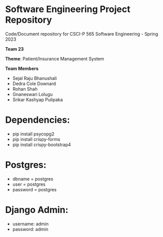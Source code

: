 # Software Engineering Project Repository

Code/Document repository for CSCI-P 565 Software Engineering - Spring 2023

**Team 23**

**Theme**: Patient/Insurance Management System

**Team Members**

* Sejal Raju Bhanushali
* Dedra Cole Downard
* Rohan Shah
* Gnaneswari Lolugu
* Srikar Kashyap Pulipaka


# Dependencies:
- pip install psycopg2
- pip install crispy-forms
- pip install crispy-bootstrap4

# Postgres:
- dbname = postgres
- user = postgres
- password = postgres

# Django Admin:
- username: admin
- password: admin
